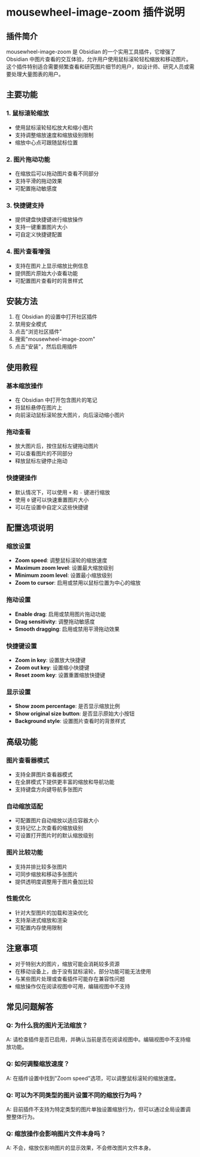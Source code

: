 # mousewheel-image-zoom 插件说明

## 插件简介
mousewheel-image-zoom 是 Obsidian 的一个实用工具插件，它增强了 Obsidian 中图片查看的交互体验，允许用户使用鼠标滚轮轻松缩放和移动图片。这个插件特别适合需要频繁查看和研究图片细节的用户，如设计师、研究人员或需要处理大量图表的用户。

## 主要功能

### 1. 鼠标滚轮缩放
- 使用鼠标滚轮轻松放大和缩小图片
- 支持调整缩放速度和缩放级别限制
- 缩放中心点可跟随鼠标位置

### 2. 图片拖动功能
- 在缩放后可以拖动图片查看不同部分
- 支持平滑的拖动效果
- 可配置拖动敏感度

### 3. 快捷键支持
- 提供键盘快捷键进行缩放操作
- 支持一键重置图片大小
- 可自定义快捷键配置

### 4. 图片查看增强
- 支持在图片上显示缩放比例信息
- 提供图片原始大小查看功能
- 可配置图片查看时的背景样式

## 安装方法
1. 在 Obsidian 的设置中打开社区插件
2. 禁用安全模式
3. 点击"浏览社区插件"
4. 搜索"mousewheel-image-zoom"
5. 点击"安装"，然后启用插件

## 使用教程

### 基本缩放操作
- 在 Obsidian 中打开包含图片的笔记
- 将鼠标悬停在图片上
- 向前滚动鼠标滚轮放大图片，向后滚动缩小图片

### 拖动查看
- 放大图片后，按住鼠标左键拖动图片
- 可以查看图片的不同部分
- 释放鼠标左键停止拖动

### 快捷键操作
- 默认情况下，可以使用 `+` 和 `-` 键进行缩放
- 使用 `0` 键可以快速重置图片大小
- 可以在设置中自定义这些快捷键

## 配置选项说明

### 缩放设置
- **Zoom speed**: 调整鼠标滚轮的缩放速度
- **Maximum zoom level**: 设置最大缩放级别
- **Minimum zoom level**: 设置最小缩放级别
- **Zoom to cursor**: 启用或禁用以鼠标位置为中心的缩放

### 拖动设置
- **Enable drag**: 启用或禁用图片拖动功能
- **Drag sensitivity**: 调整拖动敏感度
- **Smooth dragging**: 启用或禁用平滑拖动效果

### 快捷键设置
- **Zoom in key**: 设置放大快捷键
- **Zoom out key**: 设置缩小快捷键
- **Reset zoom key**: 设置重置缩放快捷键

### 显示设置
- **Show zoom percentage**: 是否显示缩放比例
- **Show original size button**: 是否显示原始大小按钮
- **Background style**: 设置图片查看时的背景样式

## 高级功能

### 图片查看器模式
- 支持全屏图片查看器模式
- 在全屏模式下提供更丰富的缩放和导航功能
- 支持键盘方向键导航多张图片

### 自动缩放适配
- 可配置图片自动缩放以适应容器大小
- 支持记忆上次查看的缩放级别
- 可设置打开图片时的默认缩放级别

### 图片比较功能
- 支持并排比较多张图片
- 可同步缩放和移动多张图片
- 提供透明度调整用于图片叠加比较

### 性能优化
- 针对大型图片的加载和渲染优化
- 支持渐进式缩放和渲染
- 可配置内存使用限制

## 注意事项
- 对于特别大的图片，缩放可能会消耗较多资源
- 在移动设备上，由于没有鼠标滚轮，部分功能可能无法使用
- 与某些图片处理或查看插件可能存在兼容性问题
- 缩放操作仅在阅读视图中可用，编辑视图中不支持

## 常见问题解答

### Q: 为什么我的图片无法缩放？
A: 请检查插件是否已启用，并确认当前是否在阅读视图中。编辑视图中不支持缩放功能。

### Q: 如何调整缩放速度？
A: 在插件设置中找到"Zoom speed"选项，可以调整鼠标滚轮的缩放速度。

### Q: 可以为不同类型的图片设置不同的缩放行为吗？
A: 目前插件不支持为特定类型的图片单独设置缩放行为，但可以通过全局设置调整整体行为。

### Q: 缩放操作会影响图片文件本身吗？
A: 不会，缩放仅影响图片的显示效果，不会修改图片文件本身。